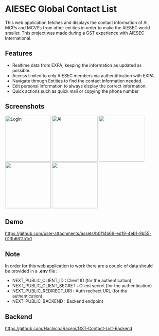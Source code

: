 # AIESEC Global Contact List

This web application fetches and displays the contact information of AI, MCPs and MCVPs from other entities in order to make the AIESEC world smaller.
This project was made during a GST experience with AIESEC International.

## Features

- Realtime data from EXPA, keeping the information as updated as possible.
- Access limited to only AIESEC members via authentification with EXPA.
- Navigate through Entities to find the contact information needed.
- Edit personal information to always display the correct information.
- Quick actions such as quick mail or copying the phone number


## Screenshots

<img src="https://github.com/user-attachments/assets/40228916-c9a6-41ae-8f98-f1ed05c54de9" width="150" alt="Login" />
<img src="https://github.com/user-attachments/assets/ad07b5b8-4b8c-4f6a-9b71-3a85781c39a4" width="150" alt="AI" />
<img src="https://github.com/user-attachments/assets/7e028198-94eb-4306-ab82-4b95254130de" width="150" alt=""/>
<img src="https://github.com/user-attachments/assets/560e4c37-12bf-4cc5-83d5-3d58a41f0273" width="150" alt=""/>
<img src="https://github.com/user-attachments/assets/aa874031-9988-4e5b-8e57-4d434eb21396" width="150" alt=""/>


## Demo

https://github.com/user-attachments/assets/b0f14b69-ed19-4eb1-9b55-013b661151c1



## Note

In order for this web application to work there are a couple of data should be provided in a **.env** file :
 - NEXT_PUBLIC_CLIENT_ID : Client ID (for the authentication)
 - NEXT_PUBLIC_CLIENT_SECRET : Client secret (for the authentication)
 - NEXT_PUBLIC_REDIRECT_URI : Auth redirect URL (for the authentication)
 - NEXT_PUBLIC_BACKEND : Backend endpoint

## Backend
https://github.com/HachichaRacem/GST-Contact-List-Backend
